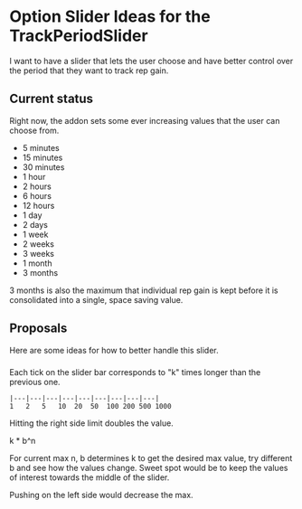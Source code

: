 # Option Slider Ideas for the TrackPeriodSlider

I want to have a slider that lets the user choose and have better control over the period that they want to track rep gain.

## Current status
Right now, the addon sets some ever increasing values that the user can choose from.

* 5 minutes
* 15 minutes
* 30 minutes
* 1 hour
* 2 hours
* 6 hours
* 12 hours
* 1 day
* 2 days
* 1 week
* 2 weeks
* 3 weeks
* 1 month
* 3 months

3 months is also the maximum that individual rep gain is kept before it is consolidated into a single, space saving value.

## Proposals
Here are some ideas for how to better handle this slider.

###
Each tick on the slider bar corresponds to "k" times longer than the previous one.

```
|---|---|---|---|---|---|---|---|---|
1   2   5   10  20  50  100 200 500 1000
```

Hitting the right side limit doubles the value.

k * b^n

For current max n, b determines k to get the desired max value, try different b and see how the values change.
Sweet spot would be to keep the values of interest towards the middle of the slider.

Pushing on the left side would decrease the max.